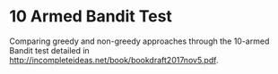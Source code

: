 # 10 Armed Bandit Test

Comparing greedy and non-greedy approaches through the 10-armed Bandit test detailed in http://incompleteideas.net/book/bookdraft2017nov5.pdf. 
